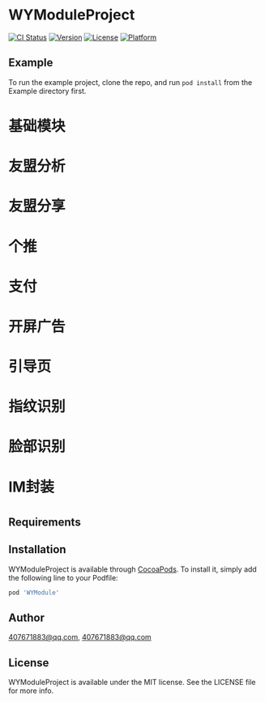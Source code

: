 # WYModuleProject

[![CI Status](https://img.shields.io/travis/407671883@qq.com/WYModuleProject.svg?style=flat)](https://travis-ci.org/407671883@qq.com/WYModuleProject)
[![Version](https://img.shields.io/cocoapods/v/WYModuleProject.svg?style=flat)](https://cocoapods.org/pods/WYModuleProject)
[![License](https://img.shields.io/cocoapods/l/WYModuleProject.svg?style=flat)](https://cocoapods.org/pods/WYModuleProject)
[![Platform](https://img.shields.io/cocoapods/p/WYModuleProject.svg?style=flat)](https://cocoapods.org/pods/WYModuleProject)

## Example

To run the example project, clone the repo, and run `pod install` from the Example directory first.

# 基础模块
# 友盟分析
# 友盟分享
# 个推
# 支付
# 开屏广告
# 引导页
# 指纹识别
# 脸部识别
# IM封装
# 

## Requirements

## Installation

WYModuleProject is available through [CocoaPods](https://cocoapods.org). To install
it, simply add the following line to your Podfile:

```ruby
pod 'WYModule'
```

## Author

407671883@qq.com, 407671883@qq.com

## License

WYModuleProject is available under the MIT license. See the LICENSE file for more info.
